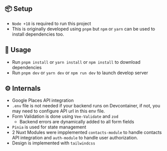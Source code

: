 ## 📦 Setup
- `Node +18` is required to run this project
- This is originally developed using `pnpm` but `npm` or `yarn` can be used to install dependencies too.

## 🚀 Usage
- Run `pnpm install` or `yarn install` or `npm install` to download dependencies
- Run `pnpm dev` or `yarn dev` or `npm run dev` to launch develop server

## ⚙️ Internals
- Google Places API integration
- `.env` file is not needed if your backend runs on Devcontainer, if not, you may need to configure API url in this env file.
- Form Validation is done using `Vee-Validate` and `zod`
  - Backend errors are dynamically added to all form fields
- `Pinia` is used for state management
- 2 Nuxt Modules were impplemented `contacts-module` to handle contacts API integration and `auth-module` to handle user authorization.
- Design is implemented with `tailwindcss`
